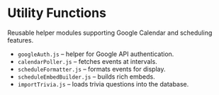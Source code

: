 # Utility Functions

Reusable helper modules supporting Google Calendar and scheduling features.

- `googleAuth.js` – helper for Google API authentication.
- `calendarPoller.js` – fetches events at intervals.
- `scheduleFormatter.js` – formats events for display.
- `scheduleEmbedBuilder.js` – builds rich embeds.
- `importTrivia.js` – loads trivia questions into the database.
